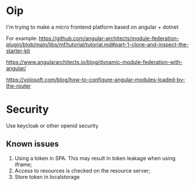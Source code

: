 # Oip
I'm trying to make a micro frontend platform based on angular + dotnet

For example:
https://github.com/angular-architects/module-federation-plugin/blob/main/libs/mf/tutorial/tutorial.md#part-1-clone-and-inspect-the-starter-kit

https://www.angulararchitects.io/blog/dynamic-module-federation-with-angular/

https://volosoft.com/blog/how-to-configure-angular-modules-loaded-by-the-router

# Security
Use keycloak or other openid security

## Known issues
1) Using a token in SPA. This may result in token leakage when using iframe;
2) Access to resources is checked on the resource server;
3) Store token in localstorage